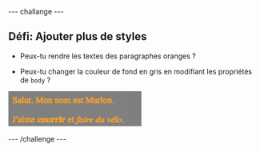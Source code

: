 \--- challange \---

## Défi: Ajouter plus de styles

+ Peux-tu rendre les textes des paragraphes oranges ?

+ Peux-tu changer la couleur de fond en gris en modifiant les propriétés de `body` ?

![capture d'écran](images/birthday-more-style.png)

\--- /challenge \---